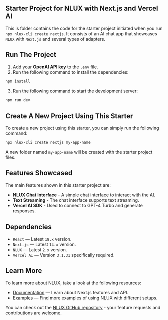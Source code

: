 ## Starter Project for NLUX with Next.js and Vercel AI

This is folder contains the code for the starter project initiated when you run `npx nlux-cli create nextjs`.
It consists of an AI chat app that showcases `NLUX` with `Next.js` and several types of adapters.

## Run The Project

1. Add your **OpenAI API key** to the `.env` file.
2. Run the following command to install the dependencies:

```bash
npm install
```

3. Run the following command to start the development server:

```bash
npm run dev
```

## Create A New Project Using This Starter

To create a new project using this starter, you can simply run the following command:

```bash
npx nlux-cli create nextjs my-app-name
```

A new folder named `my-app-name` will be created with the starter project files.

## Features Showcased

The main features shown in this starter project are:

* **NLUX Chat Interface** - A simple chat interface to interact with the AI.
* **Text Streaming** - The chat interface supports text streaming.
* **Vercel AI SDK** - Used to connect to GPT-4 Turbo and generate responses. 

## Dependencies

* `React` — Latest `18.x` version.
* `Next.js` — Latest `14.x` version.
* `NLUX` — Latest `2.x` version.
* `Vercel AI` — Version `3.1.31` specifically required.

## Learn More

To learn more about NLUX, take a look at the following resources:

- [Documentation](https://docs.nlkit.com/nlux) — Learn about Next.js features and API.
- [Examples](https://docs.nlkit.com/examples) — Find more examples of using NLUX with different setups.

You can check out the  [NLUX GitHub repository](https://github.com/nlkitai/nlux/) - your feature requests and contributions are welcome.
